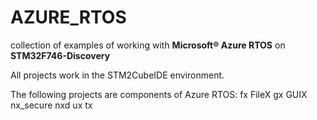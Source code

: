 # AZURE_RTOS
collection of examples of working with <b>Microsoft® Azure RTOS</b> on <b>STM32F746-Discovery</b>

All projects work in the STM2CubeIDE environment.

The following projects are components of Azure RTOS:
fx        FileX
gx        GUIX
nx_secure
nxd
ux
tx
